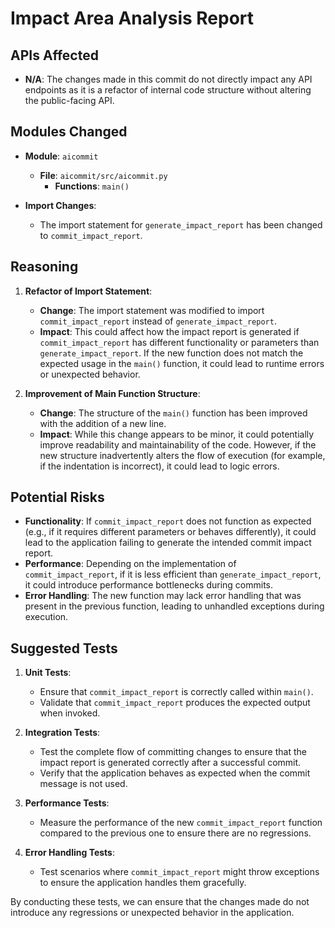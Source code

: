 # Impact Area Analysis Report

## APIs Affected
- **N/A**: The changes made in this commit do not directly impact any API endpoints as it is a refactor of internal code structure without altering the public-facing API.

## Modules Changed
- **Module**: `aicommit`
  - **File**: `aicommit/src/aicommit.py`
    - **Functions**: `main()`
  
- **Import Changes**: 
  - The import statement for `generate_impact_report` has been changed to `commit_impact_report`.

## Reasoning
1. **Refactor of Import Statement**:
   - **Change**: The import statement was modified to import `commit_impact_report` instead of `generate_impact_report`.
   - **Impact**: This could affect how the impact report is generated if `commit_impact_report` has different functionality or parameters than `generate_impact_report`. If the new function does not match the expected usage in the `main()` function, it could lead to runtime errors or unexpected behavior.

2. **Improvement of Main Function Structure**:
   - **Change**: The structure of the `main()` function has been improved with the addition of a new line.
   - **Impact**: While this change appears to be minor, it could potentially improve readability and maintainability of the code. However, if the new structure inadvertently alters the flow of execution (for example, if the indentation is incorrect), it could lead to logic errors.

## Potential Risks
- **Functionality**: If `commit_impact_report` does not function as expected (e.g., if it requires different parameters or behaves differently), it could lead to the application failing to generate the intended commit impact report.
- **Performance**: Depending on the implementation of `commit_impact_report`, if it is less efficient than `generate_impact_report`, it could introduce performance bottlenecks during commits.
- **Error Handling**: The new function may lack error handling that was present in the previous function, leading to unhandled exceptions during execution.

## Suggested Tests
1. **Unit Tests**:
   - Ensure that `commit_impact_report` is correctly called within `main()`.
   - Validate that `commit_impact_report` produces the expected output when invoked.

2. **Integration Tests**:
   - Test the complete flow of committing changes to ensure that the impact report is generated correctly after a successful commit.
   - Verify that the application behaves as expected when the commit message is not used.

3. **Performance Tests**:
   - Measure the performance of the new `commit_impact_report` function compared to the previous one to ensure there are no regressions.

4. **Error Handling Tests**:
   - Test scenarios where `commit_impact_report` might throw exceptions to ensure the application handles them gracefully.

By conducting these tests, we can ensure that the changes made do not introduce any regressions or unexpected behavior in the application.